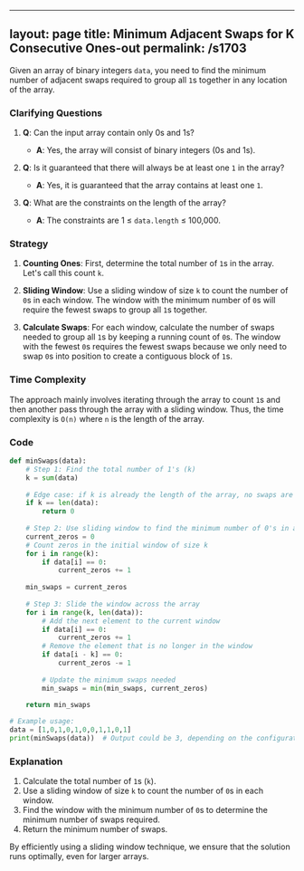 
---
layout: page
title:  Minimum Adjacent Swaps for K Consecutive Ones-out
permalink: /s1703
---

Given an array of binary integers `data`, you need to find the minimum number of adjacent swaps required to group all `1`s together in any location of the array.

### Clarifying Questions

1. **Q**: Can the input array contain only 0s and 1s?
   - **A**: Yes, the array will consist of binary integers (0s and 1s).
   
2. **Q**: Is it guaranteed that there will always be at least one `1` in the array?
   - **A**: Yes, it is guaranteed that the array contains at least one `1`.
   
3. **Q**: What are the constraints on the length of the array?
   - **A**: The constraints are 1 ≤ `data.length` ≤ 100,000.

### Strategy

1. **Counting Ones**: First, determine the total number of `1`s in the array. Let's call this count `k`.
   
2. **Sliding Window**: Use a sliding window of size `k` to count the number of `0`s in each window. The window with the minimum number of `0`s will require the fewest swaps to group all `1`s together.

3. **Calculate Swaps**: For each window, calculate the number of swaps needed to group all `1`s by keeping a running count of `0`s. The window with the fewest `0`s requires the fewest swaps because we only need to swap `0`s into position to create a contiguous block of `1`s.

### Time Complexity

The approach mainly involves iterating through the array to count `1`s and then another pass through the array with a sliding window. Thus, the time complexity is `O(n)` where `n` is the length of the array.

### Code

```python
def minSwaps(data):
    # Step 1: Find the total number of 1's (k)
    k = sum(data)
    
    # Edge case: if k is already the length of the array, no swaps are needed
    if k == len(data):
        return 0
    
    # Step 2: Use sliding window to find the minimum number of 0's in any window of size k
    current_zeros = 0
    # Count zeros in the initial window of size k
    for i in range(k):
        if data[i] == 0:
            current_zeros += 1
    
    min_swaps = current_zeros
    
    # Step 3: Slide the window across the array
    for i in range(k, len(data)):
        # Add the next element to the current window
        if data[i] == 0:
            current_zeros += 1
        # Remove the element that is no longer in the window
        if data[i - k] == 0:
            current_zeros -= 1
        
        # Update the minimum swaps needed
        min_swaps = min(min_swaps, current_zeros)
    
    return min_swaps

# Example usage:
data = [1,0,1,0,1,0,0,1,1,0,1]
print(minSwaps(data))  # Output could be 3, depending on the configuration
```

### Explanation

1. Calculate the total number of `1`s (`k`).
2. Use a sliding window of size `k` to count the number of `0`s in each window.
3. Find the window with the minimum number of `0`s to determine the minimum number of swaps required.
4. Return the minimum number of swaps.

By efficiently using a sliding window technique, we ensure that the solution runs optimally, even for larger arrays.